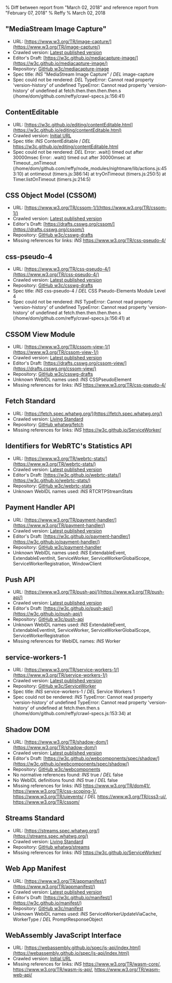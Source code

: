 % Diff between report from "March 02, 2018" and reference report from "February 07, 2018"
% Reffy
% March 02, 2018

## "MediaStream Image Capture"

- URL: [https://www.w3.org/TR/image-capture/](https://www.w3.org/TR/image-capture/)
- Crawled version: [Latest published version](https://www.w3.org/TR/2017/WD-image-capture-20170621/)
- Editor's Draft: [https://w3c.github.io/mediacapture-image/](https://w3c.github.io/mediacapture-image/)
- Repository: [GitHub w3c/mediacapture-image](https://github.com/w3c/mediacapture-image)
- Spec title: *INS* "MediaStream Image Capture" / *DEL* image-capture
- Spec could not be rendered: *DEL* TypeError: Cannot read property 'version-history' of undefined TypeError: Cannot read property 'version-history' of undefined
    at fetch.then.then.then.then.s (/home/dom/github.com/reffy/crawl-specs.js:156:41)


## ContentEditable

- URL: [https://w3c.github.io/editing/contentEditable.html](https://w3c.github.io/editing/contentEditable.html)
- Crawled version: [Initial URL](https://w3c.github.io/editing/contentEditable.html)
- Spec title: *INS* ContentEditable / *DEL* https://w3c.github.io/editing/contentEditable.html
- Spec could not be rendered: *DEL* Error: .wait() timed out after 30000msec Error: .wait() timed out after 30000msec
    at Timeout._onTimeout (/home/dom/github.com/reffy/node_modules/nightmare/lib/actions.js:453:10)
    at ontimeout (timers.js:386:14)
    at tryOnTimeout (timers.js:250:5)
    at Timer.listOnTimeout (timers.js:214:5)


## CSS Object Model (CSSOM)

- URL: [https://www.w3.org/TR/cssom-1/](https://www.w3.org/TR/cssom-1/)
- Crawled version: [Latest published version](http://www.w3.org/TR/2016/WD-cssom-1-20160317/)
- Editor's Draft: [https://drafts.csswg.org/cssom/](https://drafts.csswg.org/cssom/)
- Repository: [GitHub w3c/csswg-drafts](https://github.com/w3c/csswg-drafts)
- Missing references for links: *INS* https://www.w3.org/TR/css-pseudo-4/


## css-pseudo-4

- URL: [https://www.w3.org/TR/css-pseudo-4/](https://www.w3.org/TR/css-pseudo-4/)
- Crawled version: [Latest published version](https://www.w3.org/TR/css-pseudo-4)
- Repository: [GitHub w3c/csswg-drafts](https://github.com/w3c/csswg-drafts)
- Spec title: *INS* css-pseudo-4 / *DEL* CSS Pseudo-Elements Module Level 4
- Spec could not be rendered: *INS* TypeError: Cannot read property 'version-history' of undefined TypeError: Cannot read property 'version-history' of undefined
    at fetch.then.then.then.then.s (/home/dom/github.com/reffy/crawl-specs.js:156:41)
    at <anonymous>


## CSSOM View Module

- URL: [https://www.w3.org/TR/cssom-view-1/](https://www.w3.org/TR/cssom-view-1/)
- Crawled version: [Latest published version](http://www.w3.org/TR/2016/WD-cssom-view-1-20160317/)
- Editor's Draft: [https://drafts.csswg.org/cssom-view/](https://drafts.csswg.org/cssom-view/)
- Repository: [GitHub w3c/csswg-drafts](https://github.com/w3c/csswg-drafts)
- Unknown WebIDL names used: *INS* CSSPseudoElement
- Missing references for links: *INS* https://www.w3.org/TR/css-pseudo-4/


## Fetch Standard

- URL: [https://fetch.spec.whatwg.org/](https://fetch.spec.whatwg.org/)
- Crawled version: [Living Standard](https://fetch.spec.whatwg.org/)
- Repository: [GitHub whatwg/fetch](https://github.com/whatwg/fetch)
- Missing references for links: *INS* https://w3c.github.io/ServiceWorker/


## Identifiers for WebRTC's Statistics API

- URL: [https://www.w3.org/TR/webrtc-stats/](https://www.w3.org/TR/webrtc-stats/)
- Crawled version: [Latest published version](https://www.w3.org/TR/2018/WD-webrtc-stats-20180227/)
- Editor's Draft: [https://w3c.github.io/webrtc-stats/](https://w3c.github.io/webrtc-stats/)
- Repository: [GitHub w3c/webrtc-stats](https://github.com/w3c/webrtc-stats)
- Unknown WebIDL names used: *INS* RTCRTPStreamStats


## Payment Handler API

- URL: [https://www.w3.org/TR/payment-handler/](https://www.w3.org/TR/payment-handler/)
- Crawled version: [Latest published version](https://www.w3.org/TR/2018/WD-payment-handler-20180108/)
- Editor's Draft: [https://w3c.github.io/payment-handler/](https://w3c.github.io/payment-handler/)
- Repository: [GitHub w3c/payment-handler](https://github.com/w3c/payment-handler)
- Unknown WebIDL names used: *INS* ExtendableEvent, ExtendableEventInit, ServiceWorker, ServiceWorkerGlobalScope, ServiceWorkerRegistration, WindowClient


## Push API

- URL: [https://www.w3.org/TR/push-api/](https://www.w3.org/TR/push-api/)
- Crawled version: [Latest published version](https://www.w3.org/TR/2017/WD-push-api-20171215/)
- Editor's Draft: [https://w3c.github.io/push-api/](https://w3c.github.io/push-api/)
- Repository: [GitHub w3c/push-api](https://github.com/w3c/push-api)
- Unknown WebIDL names used: *INS* ExtendableEvent, ExtendableEventInit, ServiceWorker, ServiceWorkerGlobalScope, ServiceWorkerRegistration
- Missing references for WebIDL names: *INS* Worker


## service-workers-1

- URL: [https://www.w3.org/TR/service-workers-1/](https://www.w3.org/TR/service-workers-1/)
- Crawled version: [Latest published version](https://www.w3.org/TR/service-workers-1)
- Repository: [GitHub w3c/ServiceWorker](https://github.com/w3c/ServiceWorker)
- Spec title: *INS* service-workers-1 / *DEL* Service Workers 1
- Spec could not be rendered: *INS* TypeError: Cannot read property 'version-history' of undefined TypeError: Cannot read property 'version-history' of undefined
    at fetch.then.then.s (/home/dom/github.com/reffy/crawl-specs.js:153:34)
    at <anonymous>


## Shadow DOM

- URL: [https://www.w3.org/TR/shadow-dom/](https://www.w3.org/TR/shadow-dom/)
- Crawled version: [Latest published version](https://www.w3.org/TR/2018/NOTE-shadow-dom-20180301/)
- Editor's Draft: [https://w3c.github.io/webcomponents/spec/shadow/](https://w3c.github.io/webcomponents/spec/shadow/)
- Repository: [GitHub w3c/webcomponents](https://github.com/w3c/webcomponents)
- No normative references found: *INS* true / *DEL* false
- No WebIDL definitions found: *INS* true / *DEL* false
- Missing references for links: *INS* https://www.w3.org/TR/dom41/, https://www.w3.org/TR/css-scoping-1/, https://www.w3.org/TR/uievents/ / *DEL* https://www.w3.org/TR/css3-ui/, https://www.w3.org/TR/cssom/


## Streams Standard

- URL: [https://streams.spec.whatwg.org/](https://streams.spec.whatwg.org/)
- Crawled version: [Living Standard](https://streams.spec.whatwg.org/)
- Repository: [GitHub whatwg/streams](https://github.com/whatwg/streams)
- Missing references for links: *INS* https://w3c.github.io/ServiceWorker/


## Web App Manifest

- URL: [https://www.w3.org/TR/appmanifest/](https://www.w3.org/TR/appmanifest/)
- Crawled version: [Latest published version](https://www.w3.org/TR/2018/WD-appmanifest-20180222/)
- Editor's Draft: [https://w3c.github.io/manifest/](https://w3c.github.io/manifest/)
- Repository: [GitHub w3c/manifest](https://github.com/w3c/manifest)
- Unknown WebIDL names used: *INS* ServiceWorkerUpdateViaCache, WorkerType / *DEL* PromptResponseObject


## WebAssembly JavaScript Interface

- URL: [https://webassembly.github.io/spec/js-api/index.html](https://webassembly.github.io/spec/js-api/index.html)
- Crawled version: [Initial URL](https://webassembly.github.io/spec/js-api/index.html)
- Missing references for links: *INS* https://www.w3.org/TR/wasm-core/, https://www.w3.org/TR/wasm-js-api/, https://www.w3.org/TR/wasm-web-api/


